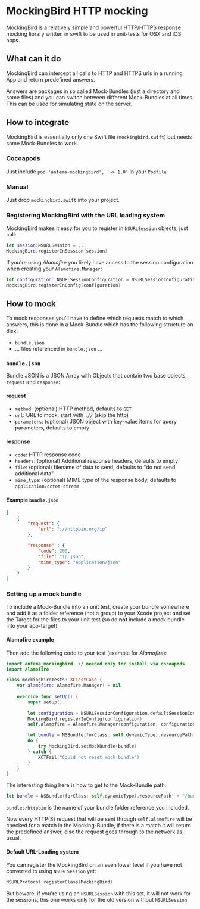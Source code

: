 # MockingBird HTTP mocking

MockingBird is a relatively simple and powerful HTTP/HTTPS response mocking library written in swift to be used in unit-tests for OSX and iOS apps.

## What can it do

MockingBird can intercept all calls to HTTP and HTTPS urls in a running App and return predefined answers.

Answers are packages in so called Mock-Bundles (just a directory and some files) and you can switch between different Mock-Bundles at all times. This can be used for simulating state on the server.

## How to integrate

MockingBird is essentially only one Swift file (`mockingbird.swift`) but needs some Mock-Bundles to work.

### Cocoapods

Just include `pod 'anfema-mockingbird', '~> 1.0'` in your `Podfile`

### Manual

Just drop `mockingbird.swift` into your project.

### Registering MockingBird with the URL loading system

MockingBird makes it easy for you to register in `NSURLSession` objects, just call:

~~~swift
let session:NSURLSession = ...
MockingBird.registerInSession(session)
~~~

If you're using _Alamofire_ you likely have access to the session configuration when creating your `Alamofire.Manager`:

~~~swift
let configuration: NSURLSessionConfiguration = NSURLSessionConfiguration.defaultSessionConfiguration()
MockingBird.registerInConfig(configuration)
~~~

## How to mock

To mock responses you'll have to define which requests match to which answers, this is done in a Mock-Bundle which has the following structure on disk:

- `bundle.json`
- ... files referenced in `bundle.json` ...

### `bundle.json`

Bundle JSON is a JSON Array with Objects that contain two base objects, `request` and `response`:

#### request

- `method`: (optional) HTTP method, defaults to `GET`
- `url`: URL to mock, start with `://` (skip the http)
- `parameters`: (optional) JSON object with key-value items for query parameters, defaults to empty

#### response

- `code`: HTTP response code
- `headers`: (optional) Additional response headers, defaults to empty
- `file`: (optional) filename of data to send, defaults to "do not send additional data"
- `mime_type`: (optional) MIME type of the response body, defaults to `application/octet-stream`

#### Example `bundle.json`

~~~json
[
	{
		"request": {
			"url": "://httpbin.org/ip"
		},

		"response" : {
			"code": 200,
			"file": "ip.json",
			"mime_type": "application/json"
		}
	}
]
~~~

### Setting up a mock bundle

To include a Mock-Bundle into an unit test, create your bundle somewhere and add it as a folder reference (not a group) to your Xcode project and set the Target for the files to your unit test (so do __not__ include a mock bundle into your app-target)

#### Alamofire example 

Then add the following code to your test (example for _Alamofire_):

~~~swift
import anfema_mockingbird  // needed only for install via cocoapods
import Alamofire

class mockingbirdTests: XCTestCase {
    var alamofire: Alamofire.Manager! = nil
    
    override func setUp() {
        super.setUp()
        
        let configuration = NSURLSessionConfiguration.defaultSessionConfiguration()
        MockingBird.registerInConfig(configuration)
        self.alamofire = Alamofire.Manager(configuration: configuration)

        let bundle = NSBundle(forClass: self.dynamicType).resourcePath! + "/bundles/httpbin"
        do {
            try MockingBird.setMockBundle(bundle)
        } catch {
            XCTFail("Could not reset mock bundle")
        }
    }
}
~~~

The interesting thing here is how to get to the Mock-Bundle path:

~~~swift
let bundle = NSBundle(forClass: self.dynamicType).resourcePath! + "/bundles/httpbin"
~~~

`bundles/httpbin` is the name of your bundle folder reference you included.

Now every HTTP(S) request that will be sent through `self.alamofire` will be checked for a match in the Mocking-Bundle, if there is a match it will return the predefined answer, else the request goes through to the network as usual.

#### Default URL-Loading system

You can register the MockingBird on an even lower level if you have not converted to using `NSURLSession` yet:

~~~swift
NSURLProtocol.registerClass(MockingBird)
~~~

But beware, if you're using an `NSURLSession` with this set, it will not work for the sessions, this one works only for the old version without `NSURLSession`